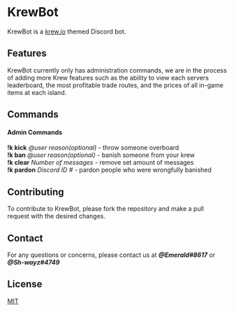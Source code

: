 # KrewBot

KrewBot is a [krew.io](https://krew.io) themed Discord bot.

## Features

KrewBot currently only has administration commands, we are in the process of adding more Krew features such as the ability to view each servers leaderboard, the most profitable trade routes, and the prices of all in-game items at each island.

## Commands
#### Admin Commands
**!k kick** *@user reason(optional)* - throw someone overboard    
**!k ban** *@user reason(optional)* - banish someone from your krew    
**!k clear** *Number of messages* - remove set amount of messages   
**!k pardon** *Discord ID #* - pardon people who were wrongfully banished   


## Contributing
To contribute to KrewBot, please fork the repository and make a pull request with the desired changes.
## Contact
For any questions or concerns, please contact us at ***@Emerald#8617*** or ***@Sh-wayz#4749***
## License
[MIT](https://choosealicense.com/licenses/mit/)
